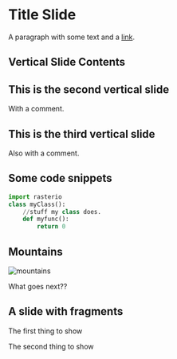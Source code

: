 # Title Slide
A paragraph with some text and a [link](http://hakim.se).



## Vertical Slide Contents


## This is the second vertical slide
With a comment.


## This is the third vertical slide
Also with a comment.



## Some code snippets
```python
import rasterio
class myClass():
    //stuff my class does.
    def myfunc():
        return 0
```



## Mountains
![mountains](https://blog.assets.traveltrivia.com/2019/01/Rocky-Mountains-Colorado.jpg)

What goes next??



## A slide with fragments
The first thing to show <!-- .element: class="fragment" data-fragment-index="1" -->

The second thing to show <!-- .element: class="fragment" data-fragment-index="2" -->